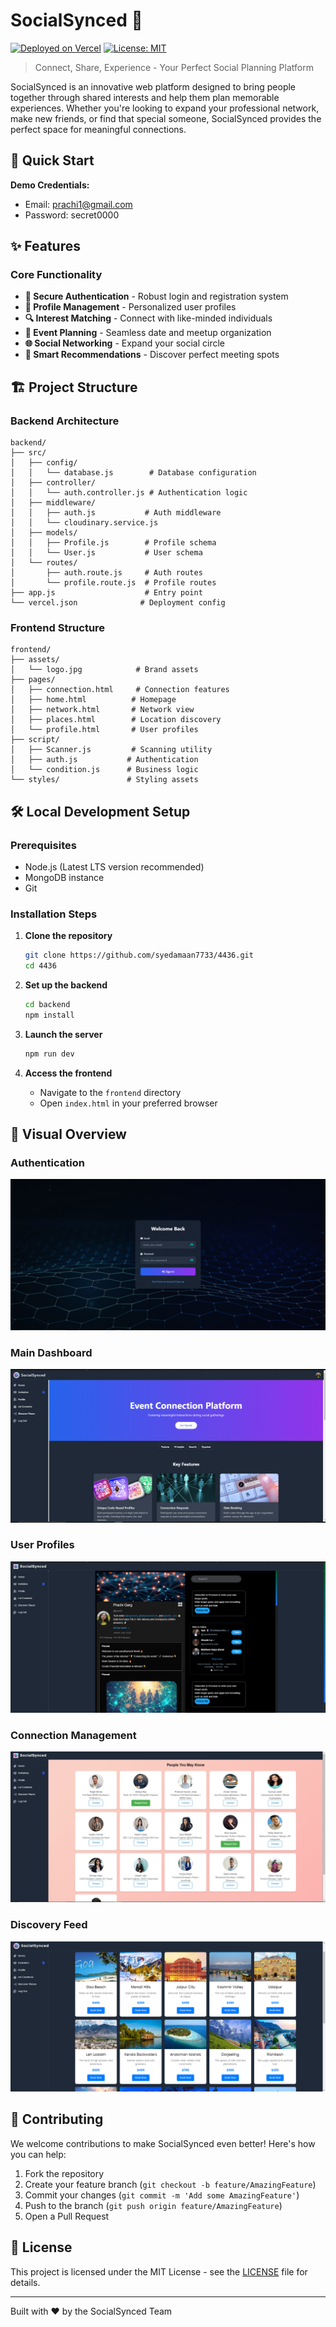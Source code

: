 # SocialSynced 🤝

[![Deployed on Vercel](https://img.shields.io/badge/Deployed%20on-Vercel-black.svg)](https://4436-i4eo.vercel.app/)
[![License: MIT](https://img.shields.io/badge/License-MIT-yellow.svg)](https://opensource.org/licenses/MIT)

> Connect, Share, Experience - Your Perfect Social Planning Platform

SocialSynced is an innovative web platform designed to bring people together through shared interests and help them plan memorable experiences. Whether you're looking to expand your professional network, make new friends, or find that special someone, SocialSynced provides the perfect space for meaningful connections.

## 🚀 Quick Start

**Demo Credentials:**

- Email: prachi1@gmail.com
- Password: secret0000

## ✨ Features

### Core Functionality

- **🔐 Secure Authentication** - Robust login and registration system
- **👤 Profile Management** - Personalized user profiles
- **🔍 Interest Matching** - Connect with like-minded individuals
- **📅 Event Planning** - Seamless date and meetup organization
- **🌐 Social Networking** - Expand your social circle
- **📍 Smart Recommendations** - Discover perfect meeting spots

## 🏗️ Project Structure

### Backend Architecture

```
backend/
├── src/
│   ├── config/
│   │   └── database.js        # Database configuration
│   ├── controller/
│   │   └── auth.controller.js # Authentication logic
│   ├── middleware/
│   │   ├── auth.js           # Auth middleware
│   │   └── cloudinary.service.js
│   ├── models/
│   │   ├── Profile.js        # Profile schema
│   │   └── User.js           # User schema
│   └── routes/
│       ├── auth.route.js     # Auth routes
│       └── profile.route.js  # Profile routes
├── app.js                    # Entry point
└── vercel.json              # Deployment config
```

### Frontend Structure

```
frontend/
├── assets/
│   └── logo.jpg            # Brand assets
├── pages/
│   ├── connection.html     # Connection features
│   ├── home.html          # Homepage
│   ├── network.html       # Network view
│   ├── places.html        # Location discovery
│   └── profile.html       # User profiles
├── script/
│   ├── Scanner.js         # Scanning utility
│   ├── auth.js           # Authentication
│   └── condition.js      # Business logic
└── styles/               # Styling assets
```

## 🛠️ Local Development Setup

### Prerequisites

- Node.js (Latest LTS version recommended)
- MongoDB instance
- Git

### Installation Steps

1. **Clone the repository**

   ```bash
   git clone https://github.com/syedamaan7733/4436.git
   cd 4436
   ```

2. **Set up the backend**

   ```bash
   cd backend
   npm install
   ```

3. **Launch the server**

   ```bash
   npm run dev
   ```

4. **Access the frontend**
   - Navigate to the `frontend` directory
   - Open `index.html` in your preferred browser

## 📸 Visual Overview

### Authentication

![Login Interface](image.png)

### Main Dashboard

![Landing Page](image-1.png)

### User Profiles

![Profile View](image-3.png)

### Connection Management

![Connection Interface](image-4.png)

### Discovery Feed

![Discover Section](image-5.png)

## 🤝 Contributing

We welcome contributions to make SocialSynced even better! Here's how you can help:

1. Fork the repository
2. Create your feature branch (`git checkout -b feature/AmazingFeature`)
3. Commit your changes (`git commit -m 'Add some AmazingFeature'`)
4. Push to the branch (`git push origin feature/AmazingFeature`)
5. Open a Pull Request

## 📄 License

This project is licensed under the MIT License - see the [LICENSE](LICENSE) file for details.

---

Built with ❤️ by the SocialSynced Team
